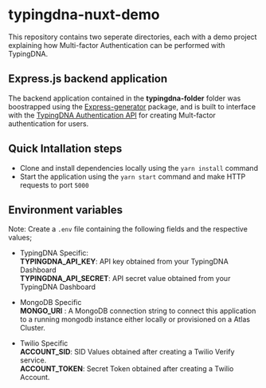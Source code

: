 # typingdna-nuxt-demo
This repository contains two seperate directories, each with a demo project explaining how Multi-factor 
Authentication can be performed with TypingDNA.

## Express.js backend application
The backend application contained in the **typingdna-folder** folder was boostrapped using the [Express-generator]() package, and is built to interface with the [TypingDNA Authentication API](https://www.typingdna.com/clients) for creating Mult-factor authentication for users.

## Quick Intallation steps 
- Clone and install dependencies locally using the `yarn install` command
- Start the application using the `yarn start` command and make HTTP requests to port `5000`

## Environment variables
  Note: Create a `.env` file containing the following fields and the respective values;

- TypingDNA Specific: <br>
  **TYPINGDNA_API_KEY**: API key obtained from your TypingDNA Dashboard  <br>
  **TYPINGDNA_API_SECRET**: API secret value obtained from your TypingDNA Dashboard

- MongoDB Specific <br>
  **MONGO_URI** : A MongoDB connection string to connect this application to a running mongodb instance either locally or provisioned on a Atlas Cluster.

- Twilio Specific <br>
  **ACCOUNT_SID**: SID Values obtained after creating a Twilio Verify service.   <br>
  **ACCOUNT_TOKEN**: Secret Token obtained after creating a Twilio Account.
